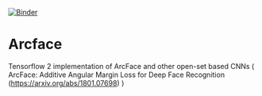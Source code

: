 [![Binder](https://mybinder.org/badge_logo.svg)](https://mybinder.org/v2/gh/tiagofrepereira2012/MINE/master?filepath=MINE.ipynb)

# Arcface

Tensorflow 2 implementation of ArcFace and other open-set based CNNs ( ArcFace: Additive Angular Margin Loss for Deep Face Recognition (https://arxiv.org/abs/1801.07698) )


